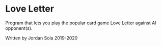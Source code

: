 # Love Letter
<p>Program that lets you play the popular card game Love Letter against AI opponent(s).</p>
Written by Jordan Sola 2019-2020
